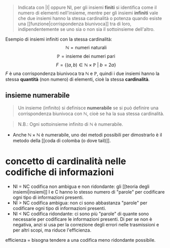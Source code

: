 >Indicata con |I| oppure NI, per gli insiemi **finiti** si identifica come il numero di elementi nell'insieme, mentre per gli insiemi **infiniti** vale che due insiemi hanno la stessa cardinalità o potenza quando esiste una [[funzione|corrispondenza biunivoca]] tra di loro, indipendentemente se uno sia o non sia il sottoinsieme dell'altro.

Esempio di insiemi infiniti con la stessa cardinalità:
$$\mathbb{N} = \text{numeri naturali}$$
$$\mathbb{P} = \text{insieme dei numeri pari}$$
$$F=\{(a,b)\in\mathbb{N}\times\mathbb{P}\ |\ b=2a\}$$
$F$ è una corrispondenza biunivoca tra $\mathbb{N}$ e $\mathbb{P}$, quindi i due insiemi hanno la stessa **quantità** (non numero) di elementi, cioè la stessa **cardinalità**.
## insieme numerabile
>Un insieme (infinito) si definisce **numerabile** se si può definire una corrispondenza biunivoca con $\mathbb{N}$, cioè se ha la sua stessa cardinalità.
>

>N.B.: Ogni sottoinsieme infinito di $\mathbb{N}$ è numerabile.

- Anche $\mathbb{N}\times\mathbb{N}$ è numerabile, uno dei metodi possibili per dimostrarlo è il metodo della [[coda di colomba (o dove tail)]].
# concetto di cardinalità nelle codifiche di informazioni
- NI = NC codifica non ambigua e non ridondante: gli [[teoria degli insiemi|insiemi]] I e C hanno lo stesso numero di "parole" per codificare ogni tipo di informazioni presenti.
- NI > NC codifica ambigua: non ci sono abbastanza "parole" per codificare ogni tipo di informazioni presenti.
- NI < NC codifica ridondante: ci sono più "parole" di quante sono necessarie per codificare le informazioni presenti. Di per se non è negativa, anzi si usa per la correzione degli errori nelle trasmissioni e per altri scopi, ma riduce l'efficienza.

efficienza = bisogna tendere a una codifica meno ridondante possibile.
